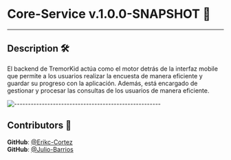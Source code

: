 # Core-Service v.1.0.0-SNAPSHOT 🧠

---

<h2 id="description"> Description 🛠️ </h2>

El backend de TremorKid actúa como el motor detrás de la interfaz mobile que permite a los usuarios realizar la encuesta de manera eficiente y guardar su progreso con la aplicación.
Además, está encargado de gestionar y procesar las consultas de los usuarios de manera eficiente.

![-----------------------------------------------------](https://raw.githubusercontent.com/andreasbm/readme/master/assets/lines/rainbow.png)

<h2 id="contributors"> Contributors 🤝 </h2>

**GitHub**: <a href="https://github.com/EcoCharlie">@Erikc-Cortez</a> <br>
**GitHub**: <a href="https://github.com/Pandaluf">@Julio-Barrios</a> <br>
